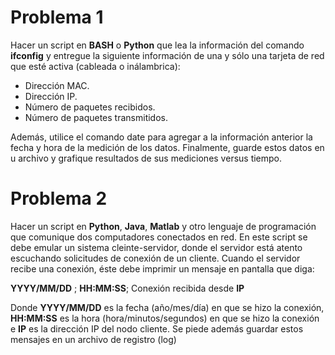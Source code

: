 # Problema 1
Hacer un script en **BASH** o **Python** que lea la información del comando **ifconfig** y entregue la siguiente información de una y sólo una tarjeta de red que esté activa (cableada o inálambrica):

* Dirección MAC.
* Dirección IP.
* Número de paquetes recibidos.
* Número de paquetes transmitidos.

Además, utilice el comando date para agregar a la información anterior la fecha y hora de la medición de los datos. Finalmente, guarde estos datos en u archivo y grafique resultados de sus mediciones versus tiempo.

# Problema 2
Hacer un script en **Python**, **Java**, **Matlab** y otro lenguaje de programación que comunique dos computadores conectados en red. En este script se debe emular un sistema cleinte-servidor, donde el servidor está atento escuchando solicitudes de conexión de un cliente. Cuando el servidor recibe una conexión, éste debe imprimir un mensaje en pantalla que diga:

**YYYY/MM/DD** ; **HH:MM:SS**; Conexión recibida desde **IP**

Donde **YYYY/MM/DD** es la fecha (año/mes/día) en que se hizo la conexión, **HH:MM:SS** es la hora (hora/minutos/segundos) en que se hizo la conexión e **IP** es la dirección IP del nodo cliente. Se piede además guardar estos mensajes en un archivo de registro (log)